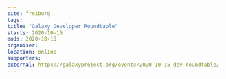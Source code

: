 ```yaml
---
site: freiburg
tags:
title: "Galaxy Developer Roundtable"
starts: 2020-10-15
ends: 2020-10-15
organiser:
location: online
supporters:
external: https://galaxyproject.org/events/2020-10-15-dev-roundtable/
---
```



